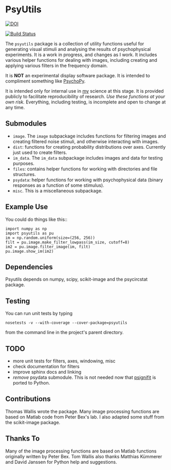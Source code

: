 # PsyUtils

[![DOI](https://zenodo.org/badge/4023/tomwallis/PsyUtils.svg)](https://zenodo.org/badge/latestdoi/4023/tomwallis/PsyUtils)

[![Build Status](https://travis-ci.org/tomwallis/PsyUtils.svg?branch=master)](https://travis-ci.org/tomwallis/PsyUtils)

The ``psyutils`` package is a collection of utility functions useful
for generating visual stimuli and analysing the results of psychophysical experiments. It is a work in progress, and changes as I work. It includes various helper functions for dealing with images, including creating and applying various filters in the frequency domain.

It is **NOT** an experimental display software package. It is intended
to compliment something like [PsychoPy](http://www.psychopy.org).

It is intended only for internal use in [my](http://www.tomwallis.info) science at this stage. It is provided publicly to facilitate reproducibility of research. *Use these functions at your own risk.* Everything, including testing, is incomplete and open to change at any time.

## Submodules

 * ``image``. The ``image`` subpackage includes functions for filtering
  images and creating filtered noise stimuli, and otherwise interacting
  with images.
 * ``dist``: functions for creating probability distributions over axes. Currently just used to create filters.
 * ``im_data``. The ``im_data`` subpackage includes images and data for
  testing purposes.
 * ``files``: contains helper functions for working with directories and file structures.
 * ``psydata``: helper functions for working with psychophysical data (binary responses as a function of some stimulus).
 * ``misc``. This is a miscellaneous subpackage.

## Example Use

You could do things like this::

    import numpy as np
    import psyutils as pu
    im = np.random.uniform(size=(256, 256))
    filt = pu.image.make_filter_lowpass(im_size, cutoff=8)
    im2 = pu.image.filter_image(im, filt)
    pu.image.show_im(im2)


## Dependencies

Psyutils depends on numpy, scipy, scikit-image and the psycircstat package.

## Testing

You can run unit tests by typing

`nosetests -v --with-coverage --cover-package=psyutils`

from the command line in the project's parent directory.

## TODO

  * more unit tests for filters, axes, windowing, misc
  * check documentation for filters
  * improve sphinx docs and linking
  * *remove* psydata submodule. This is not needed now that [psignifit](https://github.com/wichmann-lab/python-psignifit) is ported to Python.

## Contributions

Thomas Wallis wrote the package. Many image processing functions are based on Matlab code from Peter Bex's lab. I also adapted some stuff from the scikit-image package.

## Thanks To

Many of the image processing functions are based on Matlab functions originally written by Peter Bex. Tom Wallis also thanks Matthias Kümmerer and David Janssen for Python help and suggestions.
